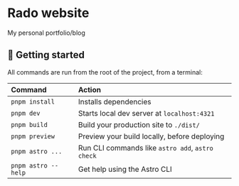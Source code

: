 # Rado website

My personal portfolio/blog

## 🚀 Getting started

All commands are run from the root of the project, from a terminal:

| Command             | Action                                           |
| :------------------ | :----------------------------------------------- |
| `pnpm install`      | Installs dependencies                            |
| `pnpm dev`          | Starts local dev server at `localhost:4321`      |
| `pnpm build`        | Build your production site to `./dist/`          |
| `pnpm preview`      | Preview your build locally, before deploying     |
| `pnpm astro ...`    | Run CLI commands like `astro add`, `astro check` |
| `pnpm astro --help` | Get help using the Astro CLI                     |
